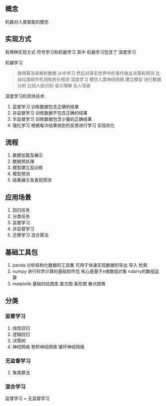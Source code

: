 ## 概念
机器对人类智能的模仿

## 实现方式
有两种实现方式 符号学习和机器学习
其中 机器学习包含了 深度学习

机器学习
> 使用算法来解析数据 从中学习 然后对真实世界中的事件做出决策和预测 比如垃圾邮件检测和房价预测
深度学习
> 模仿人类神经网络 建立模型 进行数据分析 比如人脸识别 语义理解 无人驾驶

深度学习的具体技术:
1. 监督学习 训练数据包含正确的结果
2. 非监督学习 训练数据不包含正确的结果
3. 半监督学习 训练数据包含少量的正确结果
4. 强化学习 根据每次结果收到的反馈进行学习 实现优化

## 流程
1. 数据加载及展示
2. 数据预处理
3. 模型建立及训练
4. 模型预测
5. 结果展示及表现预测


## 应用场景
1. 回归任务
2. 分类任务
3. 监督学习
4. 非监督学习
5. 迁移学习 混合算法

## 基础工具包

1. panda 分析结构化数据的工具集 可用于快速实现数据的导出 导入 检索
2. numpy 进行科学计算的基础软件包 核心是基于n维数组对象 ndarry的数组运算
3. matplolib 基础的绘图库 直方图 条形图 散点图等


## 分类

### 监督学习
1. 线性回归
2. 逻辑回归
3. 决策树
4. 神经网络 卷积神经网络 循环神经网络
### 无监督学习
1. 聚类算法

### 混合学习
监督学习 + 无监督学习
